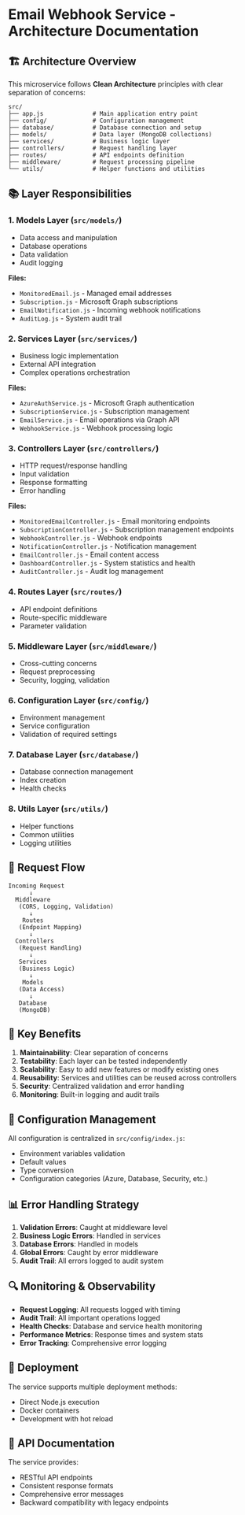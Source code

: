 # Email Webhook Service - Architecture Documentation

## 🏗️ Architecture Overview

This microservice follows **Clean Architecture** principles with clear separation of concerns:

```
src/
├── app.js              # Main application entry point
├── config/             # Configuration management
├── database/           # Database connection and setup
├── models/             # Data layer (MongoDB collections)
├── services/           # Business logic layer
├── controllers/        # Request handling layer
├── routes/             # API endpoints definition
├── middleware/         # Request processing pipeline
└── utils/              # Helper functions and utilities
```

## 📚 Layer Responsibilities

### 1. **Models Layer** (`src/models/`)
- Data access and manipulation
- Database operations
- Data validation
- Audit logging

**Files:**
- `MonitoredEmail.js` - Managed email addresses
- `Subscription.js` - Microsoft Graph subscriptions
- `EmailNotification.js` - Incoming webhook notifications
- `AuditLog.js` - System audit trail

### 2. **Services Layer** (`src/services/`)
- Business logic implementation
- External API integration
- Complex operations orchestration

**Files:**
- `AzureAuthService.js` - Microsoft Graph authentication
- `SubscriptionService.js` - Subscription management
- `EmailService.js` - Email operations via Graph API
- `WebhookService.js` - Webhook processing logic

### 3. **Controllers Layer** (`src/controllers/`)
- HTTP request/response handling
- Input validation
- Response formatting
- Error handling

**Files:**
- `MonitoredEmailController.js` - Email monitoring endpoints
- `SubscriptionController.js` - Subscription management endpoints
- `WebhookController.js` - Webhook endpoints
- `NotificationController.js` - Notification management
- `EmailController.js` - Email content access
- `DashboardController.js` - System statistics and health
- `AuditController.js` - Audit log management

### 4. **Routes Layer** (`src/routes/`)
- API endpoint definitions
- Route-specific middleware
- Parameter validation

### 5. **Middleware Layer** (`src/middleware/`)
- Cross-cutting concerns
- Request preprocessing
- Security, logging, validation

### 6. **Configuration Layer** (`src/config/`)
- Environment management
- Service configuration
- Validation of required settings

### 7. **Database Layer** (`src/database/`)
- Database connection management
- Index creation
- Health checks

### 8. **Utils Layer** (`src/utils/`)
- Helper functions
- Common utilities
- Logging utilities

## 🔄 Request Flow

```
Incoming Request
      ↓
  Middleware
   (CORS, Logging, Validation)
      ↓
    Routes
   (Endpoint Mapping)
      ↓
  Controllers
   (Request Handling)
      ↓
   Services
   (Business Logic)
      ↓
    Models
   (Data Access)
      ↓
   Database
   (MongoDB)
```

## 🎯 Key Benefits

1. **Maintainability**: Clear separation of concerns
2. **Testability**: Each layer can be tested independently
3. **Scalability**: Easy to add new features or modify existing ones
4. **Reusability**: Services and utilities can be reused across controllers
5. **Security**: Centralized validation and error handling
6. **Monitoring**: Built-in logging and audit trails

## 🔧 Configuration Management

All configuration is centralized in `src/config/index.js`:
- Environment variables validation
- Default values
- Type conversion
- Configuration categories (Azure, Database, Security, etc.)

## 📊 Error Handling Strategy

1. **Validation Errors**: Caught at middleware level
2. **Business Logic Errors**: Handled in services
3. **Database Errors**: Handled in models
4. **Global Errors**: Caught by error middleware
5. **Audit Trail**: All errors logged to audit system

## 🔍 Monitoring & Observability

- **Request Logging**: All requests logged with timing
- **Audit Trail**: All important operations logged
- **Health Checks**: Database and service health monitoring
- **Performance Metrics**: Response times and system stats
- **Error Tracking**: Comprehensive error logging

## 🚀 Deployment

The service supports multiple deployment methods:
- Direct Node.js execution
- Docker containers
- Development with hot reload

## 📖 API Documentation

The service provides:
- RESTful API endpoints
- Consistent response formats
- Comprehensive error messages
- Backward compatibility with legacy endpoints
